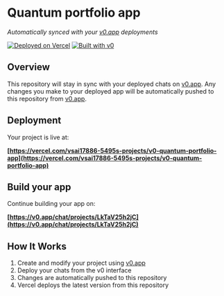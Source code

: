 # Quantum portfolio app

*Automatically synced with your [v0.app](https://v0.app) deployments*

[![Deployed on Vercel](https://img.shields.io/badge/Deployed%20on-Vercel-black?style=for-the-badge&logo=vercel)](https://vercel.com/vsai17886-5495s-projects/v0-quantum-portfolio-app)
[![Built with v0](https://img.shields.io/badge/Built%20with-v0.app-black?style=for-the-badge)](https://v0.app/chat/projects/LkTaV25h2jC)

## Overview

This repository will stay in sync with your deployed chats on [v0.app](https://v0.app).
Any changes you make to your deployed app will be automatically pushed to this repository from [v0.app](https://v0.app).

## Deployment

Your project is live at:

**[https://vercel.com/vsai17886-5495s-projects/v0-quantum-portfolio-app](https://vercel.com/vsai17886-5495s-projects/v0-quantum-portfolio-app)**

## Build your app

Continue building your app on:

**[https://v0.app/chat/projects/LkTaV25h2jC](https://v0.app/chat/projects/LkTaV25h2jC)**

## How It Works

1. Create and modify your project using [v0.app](https://v0.app)
2. Deploy your chats from the v0 interface
3. Changes are automatically pushed to this repository
4. Vercel deploys the latest version from this repository